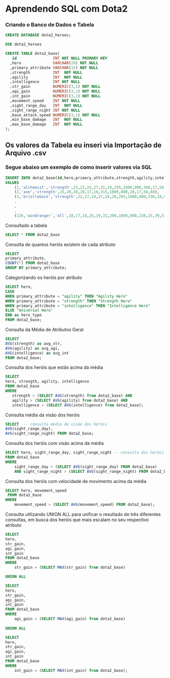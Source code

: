 # Aprendendo SQL com Dota2

### Criando o Banco de Dados e Tabela

```sql
CREATE DATABASE dota2_heroes;

USE dota2_heroes

CREATE TABLE dota2_base(
   id                INT NOT NULL PRIMARY KEY 
  ,hero              VARCHAR(20) NOT NULL
  ,primary_attribute VARCHAR(15) NOT NULL
  ,strength          INT  NOT NULL
  ,agility           INT  NOT NULL
  ,intelligence      INT NOT NULL
  ,str_gain          NUMERIC(3,1) NOT NULL
  ,agi_gain          NUMERIC(3,1) NOT NULL
  ,int_gain          NUMERIC(3,1) NOT NULL
  ,movement_speed    INT NOT NULL
  ,sight_range_day   INT  NOT NULL
  ,sight_range_night INT NOT NULL
  ,base_attack_speed NUMERIC(3,1) NOT NULL
  ,min_base_damage   INT  NOT NULL
  ,max_base_damage   INT  NOT NULL
);

```
## Os valores da Tabela eu inseri via Importação de Arquivo .csv
### Segue abaixo um exemplo de como inserir valores via SQL

```sql
INSERT INTO dota2_base(id,hero,primary_attribute,strength,agility,intelligence,str_gain,agi_gain,int_gain,movement_speed,sight_range_day,sight_range_night,armor,base_attack_speed,min_base_damage,max_base_damage) 
VALUES 
    (1,'alchemist','strength',23,22,25,27,15,18,295,1800,800,308,17,50,56),
    (2,'axe','strength',25,20,18,28,17,16,315,1800,800,28,17,56,60),
    (3,'bristleback','strength',22,17,14,27,18,28,295,1800,800,338,18,53,59),
    .
    .
    .
    (126,'windranger','all',18,17,18,26,19,32,290,1800,800,238,15,39,51);
```

Consultado a tabela

```sql
SELECT * FROM dota2_base
```

Consulta de quantos heróis existem de cada atributo

```sql
SELECT
primary_attribute,
COUNT(*) FROM dota2_base 
GROUP BY primary_attribute;
```

Categorizando os heróis por atributo

```sql
SELECT hero,
CASE 
WHEN primary_attribute = "agility" THEN "Agility Hero"
WHEN primary_attribute = "strength" THEN "Strength Hero"
WHEN primary_attribute = "intelligence" THEN "Intelligence Hero"
ELSE "Universal Hero"
END as hero_type
FROM dota2_base;
```

Consulta da Média de Atributos Geral

```sql
SELECT 
AVG(strength) as avg_str,
AVG(agility) as avg_agi,
AVG(intelligence) as avg_int 
FROM dota2_base;
```

Consulta dos heróis que estão acima da média

```sql
SELECT
hero, strength, agility, intelligence
FROM dota2_base
WHERE 
   strength > (SELECT AVG(strength) from dota2_base) AND
   agility > (SELECT AVG(agility) from dota2_base) AND
   intelligence > (SELECT AVG(intelligence) from dota2_base);
```

Consulta média da visão dos heróis

```sql
SELECT  -- consulta média da visão dos heróis
AVG(sight_range_day),
AVG(sight_range_night) FROM dota2_base;
```

Consulta dos heróis com visão acima da média 

```sql
SELECT hero, sight_range_day, sight_range_night -- consulta dos heróis com visão acima da média 
FROM dota2_base
WHERE 
    sight_range_day > (SELECT AVG(sight_range_day) FROM dota2_base)
    AND sight_range_night > (SELECT AVG(sight_range_night) FROM dota2_base);
```

Consulta dos heróis com velocidade de movimento acima da média 

```sql
SELECT hero, movement_speed
 FROM dota2_base
WHERE
	movement_speed > (SELECT AVG(movement_speed) FROM dota2_base);
```

Consulta utilizando UNION ALL para unificar o resultado de três diferentes consultas, em busca dos heróis que mais escalam no seu respectivo atributo

```sql
SELECT
hero,
str_gain,
agi_gain,
int_gain
FROM dota2_base
WHERE
	str_gain = (SELECT MAX(str_gain) from dota2_base)

UNION ALL

SELECT
hero,
str_gain,
agi_gain,
int_gain
FROM dota2_base
WHERE
	agi_gain = (SELECT MAX(agi_gain) from dota2_base)
    
UNION ALL

SELECT
hero,
str_gain,
agi_gain,
int_gain
FROM dota2_base
WHERE
	int_gain = (SELECT MAX(int_gain) from dota2_base);

```

